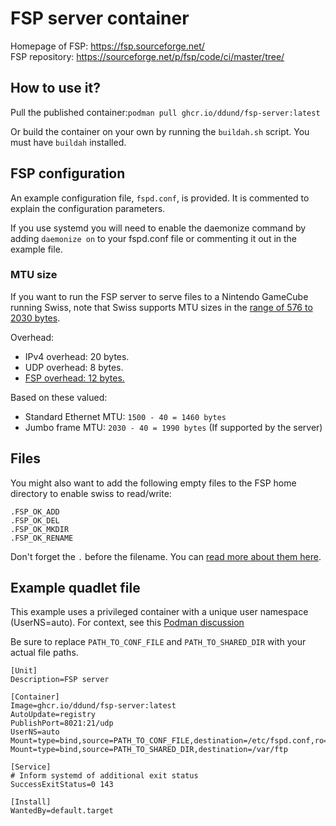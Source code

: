 # FSP server container
Homepage of FSP: https://fsp.sourceforge.net/  
FSP repository: https://sourceforge.net/p/fsp/code/ci/master/tree/

## How to use it?
Pull the published container:`podman pull ghcr.io/ddund/fsp-server:latest`

Or build the container on your own by running the `buildah.sh` script. You must have `buildah` installed.

## FSP configuration
An example configuration file, `fspd.conf`, is provided. It is commented to explain the configuration parameters.

If you use systemd you will need to enable the daemonize command by adding `daemonize on` to your fspd.conf file or commenting it out in the example file.
### MTU size
If you want to run the FSP server to serve files to a Nintendo GameCube running Swiss, note that Swiss supports MTU sizes in the [range of 576 to 2030 bytes](https://github.com/emukidid/swiss-gc/blob/ddce2040adc3f6b7f5834e1787b47840e13b652c/cube/swiss/source/devices/fsp/deviceHandler-FSP.c#L216C63-L216C72).

Overhead:

 - IPv4 overhead: 20 bytes.
 - UDP overhead: 8 bytes.
 - [FSP overhead: 12 bytes.](https://github.com/emukidid/swiss-gc/blob/ddce2040adc3f6b7f5834e1787b47840e13b652c/cube/swiss/source/devices/fsp/fsplib.h#L49)

Based on these valued:

 - Standard Ethernet MTU: `1500 - 40 = 1460 bytes`
 - Jumbo frame MTU: `2030 - 40 = 1990 bytes` (If supported by the server)

## Files
You might also want to add the following empty files to the FSP home directory to enable swiss to read/write:

```
.FSP_OK_ADD
.FSP_OK_DEL
.FSP_OK_MKDIR
.FSP_OK_RENAME
```

Don't forget the `.` before the filename. You can [read more about them here](https://man.freebsd.org/cgi/man.cgi?query=fspd&sektion=1&manpath=freebsd-ports).

## Example quadlet file
This example uses a privileged container with a unique user namespace (UserNS=auto). For context, see this [Podman discussion](https://github.com/containers/podman/discussions/13728 )

Be sure to replace `PATH_TO_CONF_FILE` and `PATH_TO_SHARED_DIR` with your actual file paths.

```
[Unit]
Description=FSP server

[Container]
Image=ghcr.io/ddund/fsp-server:latest
AutoUpdate=registry
PublishPort=8021:21/udp
UserNS=auto
Mount=type=bind,source=PATH_TO_CONF_FILE,destination=/etc/fspd.conf,ro=true
Mount=type=bind,source=PATH_TO_SHARED_DIR,destination=/var/ftp

[Service]
# Inform systemd of additional exit status
SuccessExitStatus=0 143

[Install]
WantedBy=default.target
```